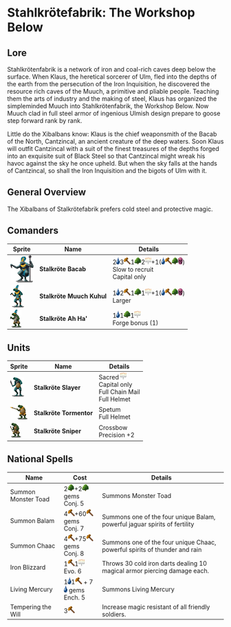 # Stahlkrötefabrik: The Workshop Below

## Lore
Stahlkrötenfabrik is a network of iron and coal-rich caves deep below the surface. When Klaus, the heretical sorcerer of Ulm, fled into the depths of the earth from the persecution of the Iron Inquisition, he discovered the resource rich caves of the Muuch, a primitive and pliable people. Teaching them the arts of industry and the making of steel, Klaus has organized the simpleminded Muuch into Stahlkrötenfabrik, the Workshop Below. Now Muuch clad in full steel armor of ingenious Ulmish design prepare to goose step forward rank by rank.

Little do the Xibalbans know: Klaus is the chief weaponsmith of the Bacab of the North, Cantzincal, an ancient creature of the deep waters. Soon Klaus will outfit Cantzincal with a suit of the finest treasures of the depths forged into an exquisite suit of Black Steel so that Cantzincal might wreak his havoc against the sky he once upheld. But when the sky falls at the hands of Cantzincal, so shall the Iron Inquisition and the bigots of Ulm with it.

## General Overview

The Xibalbans of Stalkrötefabrik prefers cold steel and protective magic.

## Comanders
Sprite | Name | Details 
--- | --- | ---
<img src="assets/2714_1.png" align="left"> | **Stalkröte Bacab** | 2<img src="assets/water.png" height="16" />3<img src="assets/earth.png" height="16" />1<img src="assets/nature.png" height="16" />2<img src="assets/holy.png" height="16" />+1(<img src="assets/water.png" height="16" /><img src="assets/earth.png" height="16" /><img src="assets/nature.png" height="16" /><img src="assets/death.png" height="16" />) <br/>Slow to recruit <br/>Capital only
<img src="assets/2716_1.png" align="left"> | **Stalkröte Muuch Kuhul** | 1<img src="assets/water.png" height="16" />2<img src="assets/earth.png" height="16" />1<img src="assets/nature.png" height="16" />1<img src="assets/holy.png" height="16" />+1(<img src="assets/water.png" height="16" /><img src="assets/earth.png" height="16" /><img src="assets/nature.png" height="16" /><img src="assets/death.png" height="16" />) <br/> Larger
<img src="assets/2717_1.png" align="left"> | **Stalkröte Ah Ha'** | 1<img src="assets/water.png" height="16" />1<img src="assets/nature.png" height="16" />1<img src="assets/holy.png" height="16" /> <br />Forge bonus (1)


## Units
Sprite | Name | Details
--- | --- | ---
![](assets/2729_1.png) | **Stalkröte Slayer** | Sacred <img src="assets/holy.png" height="16" /><br/>Capital only<br/>Full Chain Mail<br/>Full Helmet
![](assets/2725_1.png) | **Stalkröte Tormentor** | Spetum<br/>Full Helmet
![](assets/2722_1.png) | **Stalkröte Sniper** | Crossbow<br/>Precision +2

## National Spells
Name | Cost | Details
--- | --- | ---
Summon Monster Toad | 2<img src="assets/nature.png" height="16" />+2<img src="assets/nature.png" height="16" /> gems<br/>Conj. 5 | Summons Monster Toad
Summon Balam | 4<img src="assets/earth.png" height="16" />+60<img src="assets/earth.png" height="16"/> gems <br/>Conj. 7 | Summons one of the four unique Balam, powerful jaguar spirits of fertility
Summon Chaac | 4<img src="assets/earth.png" height="16" />+75<img src="assets/earth.png" height="16"/> gems<br/>Conj. 8 | Summons one of the four unique Chaac, powerful spirits of thunder and rain
Iron Blizzard | 1<img src="assets/earth.png" height="16" />1<img src="assets/holy.png" height="16" /> <br/>Evo. 6 | Throws 30 cold iron darts dealing 10 magical armor piercing damage each.
Living Mercury | 1<img src="assets/water.png" height="16" />1<img src="assets/earth.png" height="16" /> + 7<img src="assets/water.png" height="16" /> gems<br/>Ench. 5 | Summons Living Mercury
Tempering the Will | 3<img src="assets/earth.png" height="16" /> | Increase magic resistant of all friendly soldiers.

